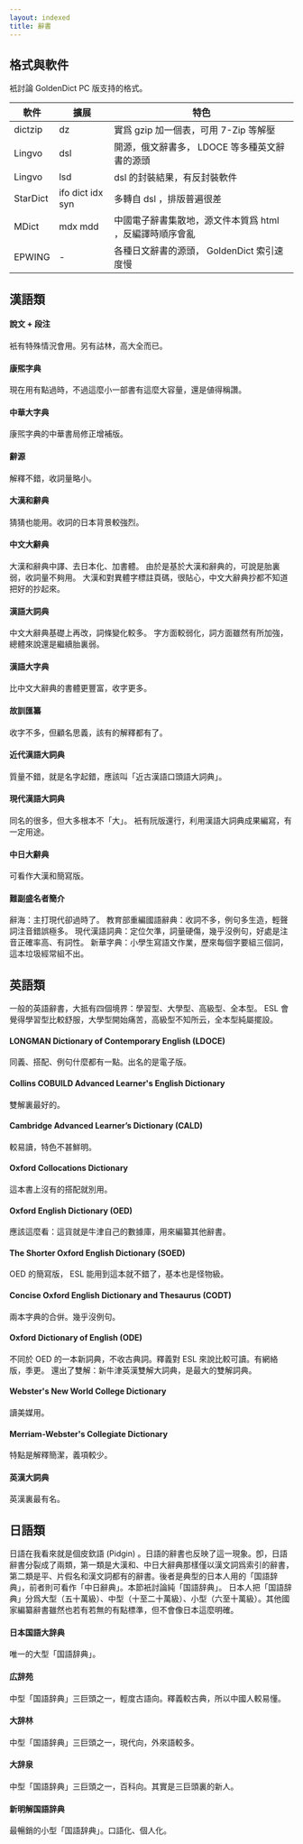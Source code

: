 ```yaml
---
layout: indexed
title: 辭書
---
```

## 格式與軟件
衹討論 GoldenDict PC 版支持的格式。

軟件|擴展|特色
----|----|----
dictzip|dz|實爲 gzip 加一個表，可用 7-Zip 等解壓
Lingvo|dsl|開源，俄文辭書多， LDOCE 等多種英文辭書的源頭
Lingvo|lsd|dsl 的封裝結果，有反封裝軟件
StarDict|ifo dict idx syn|多轉自 dsl ，排版普遍很差
MDict|mdx mdd|中國電子辭書集散地，源文件本質爲 html ，反編譯時順序會亂
EPWING| - |各種日文辭書的源頭， GoldenDict 索引速度慢

## 漢語類
#### 說文 + 段注
衹有特殊情況會用。另有詁林，高大全而已。

#### 康煕字典
現在用有點過時，不過這麼小一部書有這麼大容量，還是値得稱讚。

#### 中華大字典
康煕字典的中華書局修正增補版。

#### 辭源
解釋不錯，收詞量略小。

#### 大漢和辭典
猜猜也能用。收詞的日本背景較強烈。

#### 中文大辭典
大漢和辭典中譯、去日本化、加書體。
由於是基於大漢和辭典的，可說是胎裏弱，收詞量不夠用。
大漢和對異體字標註頁碼，很貼心，中文大辭典抄都不知道把好的抄起來。

#### 漢語大詞典
中文大辭典基礎上再改，詞條變化較多。
字方面較弱化，詞方面雖然有所加強，總體來說還是繼續胎裏弱。

#### 漢語大字典
比中文大辭典的書體更豐富，收字更多。

#### 故訓匯纂
收字不多，但顧名思義，該有的解釋都有了。

#### 近代漢語大詞典
質量不錯，就是名字起錯，應該叫「近古漢語口頭語大詞典」。

#### 現代漢語大詞典
同名的很多，但大多根本不「大」。
衹有阮版還行，利用漢語大詞典成果編寫，有一定用途。

#### 中日大辭典
可看作大漢和簡寫版。

#### 難副盛名者簡介
辭海：主打現代卻過時了。
教育部重編國語辭典：收詞不多，例句多生造，輕聲詞注音錯誤極多。
現代漢語詞典：定位欠準，詞量硬傷，幾乎沒例句，好處是注音正確率高、有詞性。
新華字典：小學生寫語文作業，歷來每個字要組三個詞，這本垃圾經常組不出。

## 英語類
一般的英語辭書，大抵有四個境界：學習型、大學型、高級型、全本型。 ESL 會覺得學習型比較舒服，大學型開始痛苦，高級型不知所云，全本型純屬擺設。

#### LONGMAN Dictionary of Contemporary English (LDOCE)
同義、搭配、例句什麼都有一點。出名的是電子版。

#### Collins COBUILD Advanced Learner's English Dictionary
雙解裏最好的。

#### Cambridge Advanced Learner’s Dictionary (CALD)
較易讀，特色不甚鮮明。

#### Oxford Collocations Dictionary
這本書上沒有的搭配就別用。

#### Oxford English Dictionary (OED)
應該這麼看：這貨就是牛津自己的數據庫，用來編纂其他辭書。

#### The Shorter Oxford English Dictionary (SOED)
OED 的簡寫版， ESL 能用到這本就不錯了，基本也是怪物級。

#### Concise Oxford English Dictionary and Thesaurus (CODT)
兩本字典的合倂。幾乎沒例句。

#### Oxford Dictionary of English (ODE)
不同於 OED 的一本新詞典，不收古典詞。釋義對 ESL 來說比較可讀。有網絡版，季更。
還出了雙解：新牛津英漢雙解大詞典，是最大的雙解詞典。

#### Webster's New World College Dictionary
讀美媒用。

#### Merriam-Webster's Collegiate Dictionary
特點是解釋簡潔，義項較少。

#### 英漢大詞典
英漢裏最有名。

## 日語類
日語在我看來就是個皮欽語 (Pidgin) 。日語的辭書也反映了這一現象。卽，日語辭書分裂成了兩類，第一類是大漢和、中日大辭典那樣僅以漢文詞爲索引的辭書，第二類是平、片假名和漢文詞都有的辭書。後者是典型的日本人用的「国語辞典」，前者則可看作「中日辭典」。本節衹討論純「国語辞典」。
日本人把「国語辞典」分爲大型（五十萬級）、中型（十至二十萬級）、小型（六至十萬級）。其他國家編纂辭書雖然也若有若無的有點標準，但不會像日本這麼明確。

#### 日本国語大辞典
唯一的大型「国語辞典」。

#### 広辞苑
中型「国語辞典」三巨頭之一，輕度古語向。釋義較古典，所以中國人較易懂。

#### 大辞林
中型「国語辞典」三巨頭之一，現代向，外來語較多。

#### 大辞泉
中型「国語辞典」三巨頭之一，百科向。其實是三巨頭裏的新人。

#### 新明解国語辞典
最暢銷的小型「国語辞典」。口語化、個人化。